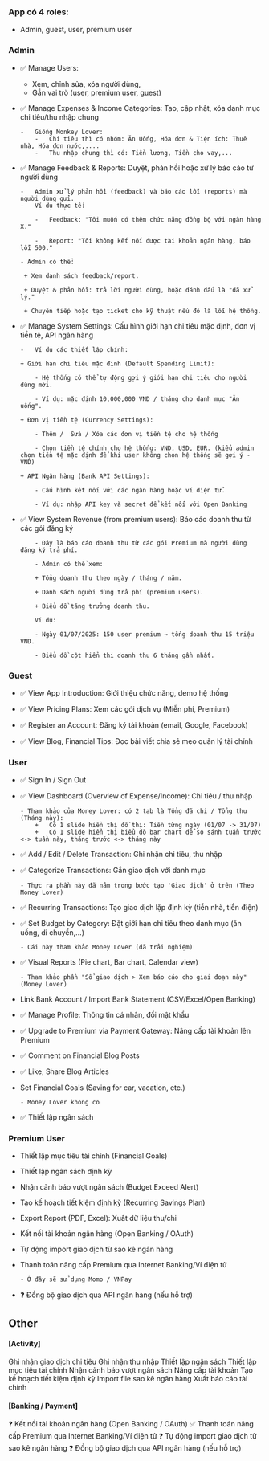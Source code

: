 ### App có 4 roles:

-   Admin, guest, user, premium user

### Admin

-   ✅ Manage Users:
    -   Xem, chỉnh sửa, xóa người dùng,
    -   Gắn vai trò (user, premium user, guest)
-   ✅ Manage Expenses & Income Categories: Tạo, cập nhật, xóa danh mục chi tiêu/thu nhập chung

        -   Giống Monkey Lover:
            -   Chi tiêu thì có nhóm: Ăn Uống, Hóa đơn & Tiện ích: Thuê nhà, Hóa đơn nước,....
            -   Thu nhập chung thì có: Tiền lương, Tiền cho vay,...

-   ✅ Manage Feedback & Reports: Duyệt, phản hồi hoặc xử lý báo cáo từ người dùng

        -   Admin xử lý phản hồi (feedback) và báo cáo lỗi (reports) mà người dùng gửi.
        -   Ví dụ thực tế:

            -   Feedback: "Tôi muốn có thêm chức năng đồng bộ với ngân hàng X."

            -   Report: "Tôi không kết nối được tài khoản ngân hàng, báo lỗi 500."

        - Admin có thể:

         + Xem danh sách feedback/report.

         + Duyệt & phản hồi: trả lời người dùng, hoặc đánh dấu là "đã xử lý."

         + Chuyển tiếp hoặc tạo ticket cho kỹ thuật nếu đó là lỗi hệ thống.

-   ✅ Manage System Settings: Cấu hình giới hạn chi tiêu mặc định, đơn vị tiền tệ, API ngân hàng

        -   Ví dụ các thiết lập chính:

        + Giới hạn chi tiêu mặc định (Default Spending Limit):

            - Hệ thống có thể tự động gợi ý giới hạn chi tiêu cho người dùng mới.

            - Ví dụ: mặc định 10,000,000 VND / tháng cho danh mục "Ăn uống".

        + Đơn vị tiền tệ (Currency Settings):

            - Thêm /  Sửa / Xóa các đơn vị tiền tệ cho hệ thống

            - Chọn tiền tệ chính cho hệ thống: VND, USD, EUR. (kiểu admin chọn tiền tệ mặc định để khi user không chọn hệ thống sẽ gợi ý - VND)

        + API Ngân hàng (Bank API Settings):

            - Cấu hình kết nối với các ngân hàng hoặc ví điện tử.

            - Ví dụ: nhập API key và secret để kết nối với Open Banking

-   ✅ View System Revenue (from premium users): Báo cáo doanh thu từ các gói đăng ký

            - Đây là báo cáo doanh thu từ các gói Premium mà người dùng đăng ký trả phí.

            - Admin có thể xem:

            + Tổng doanh thu theo ngày / tháng / năm.

            + Danh sách người dùng trả phí (premium users).

            + Biểu đồ tăng trưởng doanh thu.

            Ví dụ:

            - Ngày 01/07/2025: 150 user premium → tổng doanh thu 15 triệu VND.

            - Biểu đồ cột hiển thị doanh thu 6 tháng gần nhất.

### Guest

-   ✅ View App Introduction: Giới thiệu chức năng, demo hệ thống

-   ✅ View Pricing Plans: Xem các gói dịch vụ (Miễn phí, Premium)

-   ✅ Register an Account: Đăng ký tài khoản (email, Google, Facebook)

-   ✅ View Blog, Financial Tips: Đọc bài viết chia sẻ mẹo quản lý tài chính

### User

-   ✅ Sign In / Sign Out

-   ✅ View Dashboard (Overview of Expense/Income): Chi tiêu / thu nhập

        - Tham khảo của Money Lover: có 2 tab là Tổng đã chi / Tổng thu (Tháng này):
            +   Cõ 1 slide hiển thị đồ thị: Tiền từng ngày (01/07 -> 31/07)
            +   Có 1 slide hiển thị biểu đò bar chart để so sánh tuần trước <-> tuần này, tháng trước <-> tháng này

-   ✅ Add / Edit / Delete Transaction: Ghi nhận chi tiêu, thu nhập

-   ✅ Categorize Transactions: Gắn giao dịch với danh mục
        
        - Thực ra phần này đã nằm trong bước tạo 'Giao dịch' ở trên (Theo Money Lover)

-   ✅ Recurring Transactions: Tạo giao dịch lặp định kỳ (tiền nhà, tiền điện)

-   ✅ Set Budget by Category: Đặt giới hạn chi tiêu theo danh mục (ăn uống, di chuyển,…)

        - Cái này tham khảo Money Lover (đã trải nghiệm)

-   ✅ Visual Reports (Pie chart, Bar chart, Calendar view)
        
        - Tham khảo phần "Sổ giao dịch > Xem báo cáo cho giai đoạn này" (Money Lover)

-   Link Bank Account / Import Bank Statement (CSV/Excel/Open Banking)

-   ✅ Manage Profile: Thông tin cá nhân, đổi mật khẩu

-   ✅ Upgrade to Premium via Payment Gateway: Nâng cấp tài khoản lên Premium

-   ✅ Comment on Financial Blog Posts

-   ✅ Like, Share Blog Articles

-   Set Financial Goals (Saving for car, vacation, etc.) 

        - Money Lover khong co 

-   ✅ Thiết lập ngân sách

### Premium User
-   Thiết lập mục tiêu tài chính (Financial Goals) 

-   Thiết lập ngân sách định kỳ

-   Nhận cảnh báo vượt ngân sách (Budget Exceed Alert) 

-   Tạo kế hoạch tiết kiệm định kỳ (Recurring Savings Plan)

-   Export Report (PDF, Excel): Xuất dữ liệu thu/chi

-   Kết nối tài khoản ngân hàng (Open Banking / OAuth)

-   Tự động import giao dịch từ sao kê ngân hàng

-   Thanh toán nâng cấp Premium qua Internet Banking/Ví điện tử
    
        - Ở đây sẽ sử dụng Momo / VNPay

-   ❓ Đồng bộ giao dịch qua API ngân hàng (nếu hỗ trợ)

## Other

#### [Activity]
Ghi nhận giao dịch chi tiêu
Ghi nhận thu nhập
Thiết lập ngân sách
Thiết lập mục tiêu tài chính
Nhận cảnh báo vượt ngân sách
Nâng cấp tài khoản
Tạo kế hoạch tiết kiệm định kỳ
Import file sao kê ngân hàng
Xuất báo cáo tài chính

#### [Banking / Payment]
❓ Kết nối tài khoản ngân hàng (Open Banking / OAuth)
✅ Thanh toán nâng cấp Premium qua Internet Banking/Ví điện tử
❓ Tự động import giao dịch từ sao kê ngân hàng
❓ Đồng bộ giao dịch qua API ngân hàng (nếu hỗ trợ)